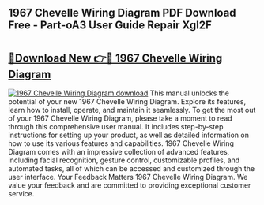 ## 1967 Chevelle Wiring Diagram PDF Download Free - Part-oA3 User Guide Repair Xgl2F

# <h2><a href="http://dfpxjf0.blite.top/?on=1967+Chevelle+Wiring+Diagram">🔗Download New 👉🔴 1967 Chevelle Wiring Diagram</a></h2>

[![1967 Chevelle Wiring Diagram download](https://i.imgur.com/lujVjoI.png)](http://dfpxjf0.blite.top/?on=1967+Chevelle+Wiring+Diagram)
This manual unlocks the potential of your new 1967 Chevelle Wiring Diagram. Explore its features, learn how to install, operate, and maintain it seamlessly. To get the most out of your 1967 Chevelle Wiring Diagram, please take a moment to read through this comprehensive user manual. It includes step-by-step instructions for setting up your product, as well as detailed information on how to use its various features and capabilities. 1967 Chevelle Wiring Diagram comes with an impressive collection of advanced features, including facial recognition, gesture control, customizable profiles, and automated tasks, all of which can be accessed and customized through the user interface. Your Feedback Matters 1967 Chevelle Wiring Diagram. We value your feedback and are committed to providing exceptional customer service.
